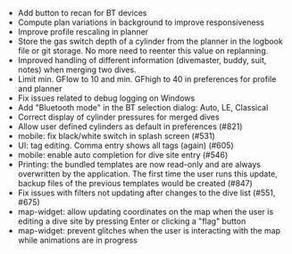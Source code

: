 - Add button to recan for BT devices
- Compute plan variations in background to improve responsiveness
- Improve profile rescaling in planner
- Store the gas switch depth of a cylinder from the planner in the logbook
  file or git storage. No more need to reenter this value on replanning.
- Improved handling of different information (divemaster, buddy, suit, notes)
  when merging two dives.
- Limit min. GFlow to 10 and min. GFhigh to 40 in preferences for profile
  and planner
- Fix issues related to debug logging on Windows
- Add "Bluetooth mode" in the BT selection dialog: Auto, LE, Classical
- Correct display of cylinder pressures for merged dives
- Allow user defined cylinders as default in preferences (#821)
- mobile: fix black/white switch in splash screen (#531)
- UI: tag editing. Comma entry shows all tags (again) (#605)
- mobile: enable auto completion for dive site entry (#546)
- Printing: the bundled templates are now read-only and are always overwritten
  by the application. The first time the user runs this update, backup files
  of the previous templates would be created (#847)
- Fix issues with filters not updating after changes to the dive list
  (#551, #675)
- map-widget: allow updating coordinates on the map when the user
  is editing a dive site by pressing Enter or clicking a "flag" button
- map-widget: prevent glitches when the user is interacting with the map
  while animations are in progress
